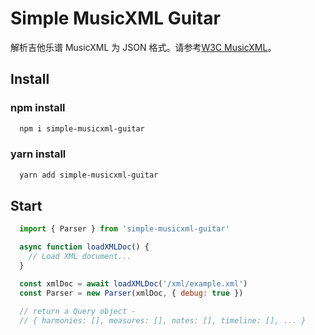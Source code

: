 # Simple MusicXML Guitar

解析吉他乐谱 MusicXML 为 JSON 格式。请参考[W3C MusicXML](https://www.w3.org/2021/06/musicxml40/)。

## Install

### npm install

  ```bash
    npm i simple-musicxml-guitar
  ```

### yarn install

  ```bash
    yarn add simple-musicxml-guitar
  ```

## Start

```js
  import { Parser } from 'simple-musicxml-guitar'

  async function loadXMLDoc() {
    // Load XML document...
  }

  const xmlDoc = await loadXMLDoc('/xml/example.xml')
  const Parser = new Parser(xmlDoc, { debug: true })

  // return a Query object -
  // { harmonies: [], measures: [], notes: [], timeline: [], ... }
```
